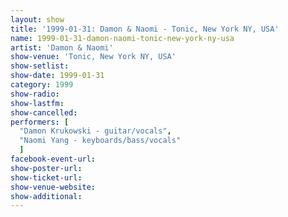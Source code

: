 ```yaml
---
layout: show
title: '1999-01-31: Damon & Naomi - Tonic, New York NY, USA'
name: 1999-01-31-damon-naomi-tonic-new-york-ny-usa
artist: 'Damon & Naomi'
show-venue: 'Tonic, New York NY, USA'
show-setlist: 
show-date: 1999-01-31
category: 1999
show-radio: 
show-lastfm: 
show-cancelled: 
performers: [
  "Damon Krukowski - guitar/vocals",
  "Naomi Yang - keyboards/bass/vocals"
  ]
facebook-event-url: 
show-poster-url: 
show-ticket-url: 
show-venue-website: 
show-additional: 
---
```


